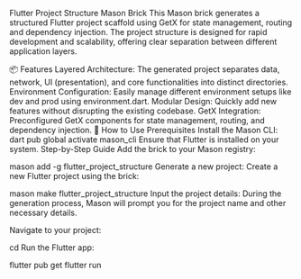 

Flutter Project Structure Mason Brick
This Mason brick generates a structured Flutter project scaffold using GetX for state management, routing and dependency injection.
The project structure is designed for rapid development and scalability, offering clear separation between different application layers.

📦 Features
Layered Architecture: The generated project separates data, network, UI (presentation), and core functionalities into distinct directories.
Environment Configuration: Easily manage different environment setups like dev and prod using environment.dart.
Modular Design: Quickly add new features without disrupting the existing codebase.
GetX Integration: Preconfigured GetX components for state management, routing, and dependency injection.
🚀 How to Use
Prerequisites
Install the Mason CLI:
dart pub global activate mason_cli
Ensure that Flutter is installed on your system.
Step-by-Step Guide
Add the brick to your Mason registry:



mason add -g flutter_project_structure
Generate a new project: Create a new Flutter project using the brick:



mason make flutter_project_structure
Input the project details: During the generation process, Mason will prompt you for the project name and other necessary details.

Navigate to your project:



cd <your-project-name>
Run the Flutter app:

flutter pub get
flutter run